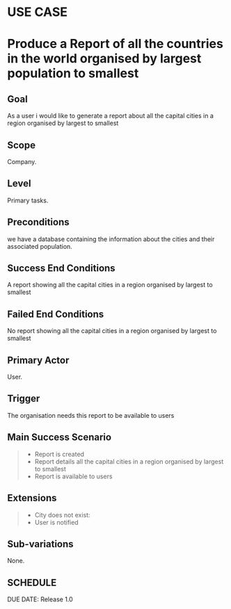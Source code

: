 # USE CASE 
# Produce a Report of all the countries in the world organised by largest population to smallest

## Goal
As a user i would like to generate a report about all the capital cities in a region organised by largest to smallest
## Scope
Company.

## Level
Primary tasks.

## Preconditions
we have a database containing the information about the cities and their associated population.


## Success End Conditions

A report showing all the capital cities in a region organised by largest to smallest

## Failed End Conditions

No report showing all the capital cities in a region organised by largest to smallest

## Primary Actor

User.

## Trigger
The organisation needs this report to be available to users

## Main Success Scenario

>- Report is created
>- Report details all the capital cities in a region organised by largest to smallest
>- Report is available to users

## Extensions

>- City does not exist:
>- User is notified

## Sub-variations

None.

## SCHEDULE

DUE DATE: Release 1.0